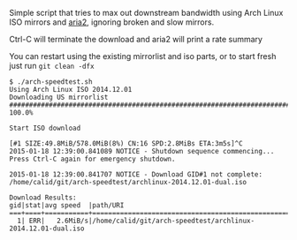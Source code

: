 Simple script that tries to max out downstream bandwidth using Arch Linux ISO
mirrors and [aria2](http://aria2.sourceforge.net/), ignoring broken and slow
mirrors.

Ctrl-C will terminate the download and aria2 will print a rate summary

You can restart using the existing mirrorlist and iso parts, or to start fresh
just run `git clean -dfx`

```
$ ./arch-speedtest.sh
Using Arch Linux ISO 2014.12.01
Downloading US mirrorlist
######################################################################## 100.0%

Start ISO download

[#1 SIZE:49.8MiB/578.0MiB(8%) CN:16 SPD:2.8MiBs ETA:3m5s]^C
2015-01-18 12:39:00.841089 NOTICE - Shutdown sequence commencing... Press Ctrl-C again for emergency shutdown.

2015-01-18 12:39:00.841707 NOTICE - Download GID#1 not complete: /home/calid/git/arch-speedtest/archlinux-2014.12.01-dual.iso

Download Results:
gid|stat|avg speed  |path/URI
===+====+===========+===========================================================
  1| ERR|   2.6MiB/s|/home/calid/git/arch-speedtest/archlinux-2014.12.01-dual.iso

```
